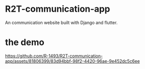 # R2T-communication-app
An communication website built with Django and flutter.

# the demo
https://github.com/R-1493/R2T-communication-app/assets/81806399/83d94bbf-98f2-4420-96ae-9e452dc5c6ee
